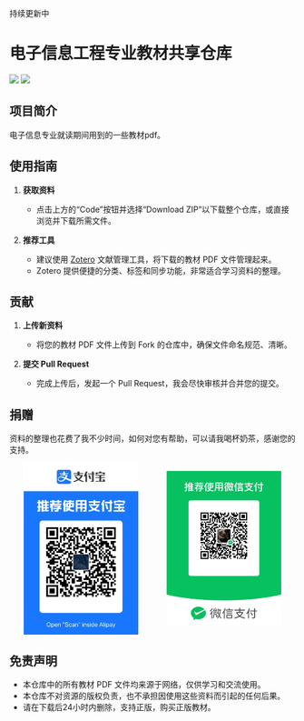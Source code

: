 持续更新中

# 电子信息工程专业教材共享仓库

![](https://img.shields.io/badge/Author-Starry%20Pinncle-bule)    ![](https://img.shields.io/badge/LICENSE-GNU3%20Pinncle-red)

## 项目简介  

电子信息专业就读期间用到的一些教材pdf。

## 使用指南  
1. **获取资料**  
   - 点击上方的“Code”按钮并选择“Download ZIP”以下载整个仓库，或直接浏览并下载所需文件。  

2. **推荐工具**  
   - 建议使用 [Zotero](https://www.zotero.org/) 文献管理工具，将下载的教材 PDF 文件管理起来。  
   - Zotero 提供便捷的分类、标签和同步功能，非常适合学习资料的整理。  

## 贡献

1. **上传新资料**  
   - 将您的教材 PDF 文件上传到 Fork 的仓库中，确保文件命名规范、清晰。  

2. **提交 Pull Request**  
   - 完成上传后，发起一个 Pull Request，我会尽快审核并合并您的提交。  


## 捐赠
资料的整理也花费了我不少时间，如何对您有帮助，可以请我喝杯奶茶，感谢您的支持。

<div style="display: flex; justify-content: space-around; align-items: center;"> 
<img src="./.assets/Alipay.png" width=40%>
<img src="./.assets/WechatPay.png" width=40%>

</div>

## 免责声明  
- 本仓库中的所有教材 PDF 文件均来源于网络，仅供学习和交流使用。  
- 本仓库不对资源的版权负责，也不承担因使用这些资料而引起的任何后果。  
- 请在下载后24小时内删除，支持正版，购买正版教材。


